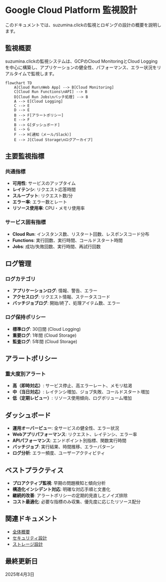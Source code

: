 # Google Cloud Platform 監視設計

このドキュメントでは、suzumina.clickの監視とロギングの設計の概要を説明します。

## 監視概要

suzumina.clickの監視システムは、GCPのCloud MonitoringとCloud Loggingを中心に構築し、アプリケーションの健全性、パフォーマンス、エラー状況をリアルタイムで監視します。

```mermaid
flowchart TD
    A[Cloud Run\nWeb App] --> B[Cloud Monitoring]
    C[Cloud Run Functions\nAPI] --> B
    D[Cloud Run Jobs\nバッチ処理] --> B
    A --> E[Cloud Logging]
    C --> E
    D --> E
    B --> F[アラートポリシー]
    E --> F
    B --> G[ダッシュボード]
    E --> G
    F --> H[通知（メール/Slack）]
    E --> J[Cloud Storage\nログアーカイブ]
```

## 主要監視指標

### 共通指標

- **可用性**: サービスのアップタイム
- **レイテンシ**: リクエスト応答時間
- **スループット**: リクエスト数/分
- **エラー率**: エラー数とレート
- **リソース使用率**: CPU・メモリ使用率

### サービス固有指標

- **Cloud Run**: インスタンス数、リスタート回数、レスポンスコード分布
- **Functions**: 実行回数、実行時間、コールドスタート時間
- **Jobs**: 成功/失敗回数、実行時間、再試行回数

## ログ管理

### ログカテゴリ

- **アプリケーションログ**: 情報、警告、エラー
- **アクセスログ**: リクエスト情報、ステータスコード
- **バッチジョブログ**: 開始/終了、処理アイテム数、エラー

### ログ保持ポリシー

- **標準ログ**: 30日間 (Cloud Logging)
- **重要ログ**: 1年間 (Cloud Storage)
- **監査ログ**: 5年間 (Cloud Storage)

## アラートポリシー

### 重大度別アラート

- **高（即時対応）**: サービス停止、高エラーレート、メモリ枯渇
- **中（当日対応）**: レイテンシ増加、ジョブ失敗、コールドスタート増加
- **低（定期レビュー）**: リソース使用傾向、ログボリューム増加

## ダッシュボード

- **運用オーバービュー**: 全サービスの健全性、エラー状況
- **Webアプリパフォーマンス**: リクエスト、レイテンシ、エラー率
- **APIパフォーマンス**: エンドポイント別指標、関数実行時間
- **バッチジョブ**: 実行結果、時間推移、エラーパターン
- **ログ分析**: エラー頻度、ユーザーアクティビティ

## ベストプラクティス

- **プロアクティブ監視**: 早期の問題検知と傾向分析
- **構造化インシデント対応**: 明確な対応手順と文書化
- **継続的改善**: アラートポリシーの定期的見直しとノイズ排除
- **コスト最適化**: 必要な指標のみ収集、優先度に応じたリソース配分

## 関連ドキュメント

- [全体概要](GCP_OVERVIEW.md)
- [セキュリティ設計](GCP_SECURITY.md)
- [ストレージ設計](GCP_STORAGE.md)

## 最終更新日

2025年4月3日
